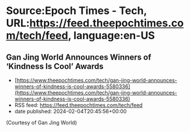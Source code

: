 # Source:Epoch Times - Tech, URL:https://feed.theepochtimes.com/tech/feed, language:en-US

## Gan Jing World Announces Winners of ‘Kindness Is Cool’ Awards
 - [https://www.theepochtimes.com/tech/gan-jing-world-announces-winners-of-kindness-is-cool-awards-5580336](https://www.theepochtimes.com/tech/gan-jing-world-announces-winners-of-kindness-is-cool-awards-5580336)
 - RSS feed: https://feed.theepochtimes.com/tech/feed
 - date published: 2024-02-04T20:45:56+00:00

(Courtesy of Gan Jing World)

